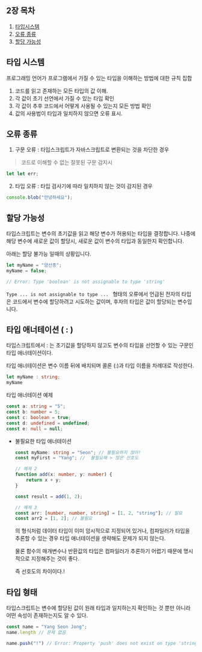 ## 2장 목차

1. [타입시스템](#타입-시스템)
2. [오류 종류](#오류-종류)
3. [할당 가능성](#할당-가능성)

## 타입 시스템
프로그래밍 언어가 프로그램에서 가질 수 있는 타입을 이해하는 방법에 대한 규칙 집합

1. 코드를 읽고 존재하는 모든 타입의 값 이해.
2. 각 값이 초기 선언에서 가질 수 있는 타입 확인
3. 각 값이 추후 코드에서 어떻게 사용될 수 있는지 모든 방법 확인
4. 값의 사용법이 타입과 일치하지 않으면 오류 표시.

## 오류 종류

1. 구문 오류 : 타입스크립트가 자바스크립트로 변환되는 것을 차단한 경우
> 코드로 이해할 수 없는 잘못된 구문 감지시
```typescript
let let err;
```
2. 타입 오류 : 타입 검사기에 따라 일치하지 않는 것이 감지된 경우
```typescript
console.blob("안녕하세요");
```

## 할당 가능성
타입스크립트는 변수의 초기값을 읽고 해당 변수가 허용되는 타입을 결정합니다.
나중에 해당 변수에 새로운 값이 할당시, 새로운 값이 변수의 타입과 동일한지 확인합니다.

아래는 할당 불가능 일때의 상황입니다.
```typescript
let myName = "양선종";
myName = false;

// Error: Type 'boolean' is not assignable to type 'string'
```

`Type ... is not assignable to type ... ` 형태의 오류에서 언급된 전자의 타입은 코드에서 변수에 할당하려고 시도하는 값이며, 후자의 타입은 값이 할당되는 변수입니다.

## 타입 애너테이션 ( : )
타입스크립트에서 : 는 초기값을 할당하지 않고도 변수의 타입을 선언할 수 있는 구문인 타입 애너테이션이다.

타입 애너테이션은 변수 이름 뒤에 배치되며 콜론 (:)과 타입 이름을 차례대로 작성한다.

```typescript
let myName : string;
myName
```

타입 애너테이션 예제
```typescript
const a: string = "5";
const b: number = 5;
const c: boolean = true;
const d: undefined = undefined;
const e: null = null;
```

* 불필요한 타입 애너테이션

    ```typescript
    const myName: string = "Seon"; // 불필요하지 않아!
    const myFirst = "Yang"; //  불필요해 > 많은 선호도 

    // 예제 2
    function add(x: number, y: number) {
        return x + y;
    }

    const result = add(1, 2);

    // 예제 3
    const arr: [number, number, string] = [1, 2, "string"]; // 필요
    const arr2 = [1, 2]; // 불필요
    ```

    의 형식처럼 데이터 타입이 이미 암시적으로 지정되어 있거나, 컴파일러가 타입을 추론할 수 있는 경우 타입 애너테이션을 생략해도 문제가 되지 않는다.

    물론 함수의 매개변수나 반환값의 타입은 컴파일러가 추론하기 어렵기 때문에 명시적으로 지정해주는 것이 좋다.

    즉 선호도의 차이이다.!

## 타입 형태
타입스크립트는 변수에 할당된 값이 원래 타입과 일치하는지 확인하는 것 뿐만 아니라 어떤 속성이 존재하는지도 알 수 있다.

```typescript
const name = "Yang Seon Jong";
name.length // 문제 없음

name.push("!") // Error: Property 'push' does not exist on type 'string'.
```
